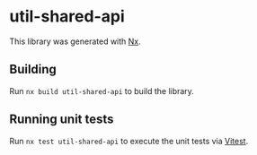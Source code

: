 # util-shared-api

This library was generated with [Nx](https://nx.dev).

## Building

Run `nx build util-shared-api` to build the library.

## Running unit tests

Run `nx test util-shared-api` to execute the unit tests via [Vitest](https://vitest.dev/).
